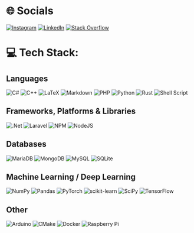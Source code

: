 # 🌐 Socials
[![Instagram](https://img.shields.io/badge/Instagram-%23E4405F.svg?logo=Instagram&logoColor=white)](https://instagram.com/paddel.png) 
[![LinkedIn](https://img.shields.io/badge/LinkedIn-%230077B5.svg?logo=linkedin&logoColor=white)](https://linkedin.com/in/paddel) 
[![Stack Overflow](https://img.shields.io/badge/-Stackoverflow-FE7A16?logo=stack-overflow&logoColor=white)](https://stackoverflow.com/users/paddel) 

# 💻 Tech Stack:
## Languages
![C#](https://img.shields.io/badge/c%23-%23239120.svg?style=plastic&logo=c-sharp&logoColor=white) 
![C++](https://img.shields.io/badge/c++-%2300599C.svg?style=plastic&logo=c%2B%2B&logoColor=white) 
![LaTeX](https://img.shields.io/badge/latex-%23008080.svg?style=plastic&logo=latex&logoColor=white) 
![Markdown](https://img.shields.io/badge/markdown-%23000000.svg?style=plastic&logo=markdown&logoColor=white) 
![PHP](https://img.shields.io/badge/php-%23777BB4.svg?style=plastic&logo=php&logoColor=white) 
![Python](https://img.shields.io/badge/python-3670A0?style=plastic&logo=python&logoColor=ffdd54) 
![Rust](https://img.shields.io/badge/rust-%23000000.svg?style=plastic&logo=rust&logoColor=white) 
![Shell Script](https://img.shields.io/badge/shell_script-%23121011.svg?style=plastic&logo=gnu-bash&logoColor=white) 

## Frameworks, Platforms & Libraries
![.Net](https://img.shields.io/badge/.NET-5C2D91?style=plastic&logo=.net&logoColor=white) 
![Laravel](https://img.shields.io/badge/laravel-%23FF2D20.svg?style=plastic&logo=laravel&logoColor=white) 
![NPM](https://img.shields.io/badge/NPM-%23000000.svg?style=plastic&logo=npm&logoColor=white) 
![NodeJS](https://img.shields.io/badge/node.js-6DA55F?style=plastic&logo=node.js&logoColor=white) 

## Databases
![MariaDB](https://img.shields.io/badge/MariaDB-003545?style=plastic&logo=mariadb&logoColor=white) 
![MongoDB](https://img.shields.io/badge/MongoDB-%234ea94b.svg?style=plastic&logo=mongodb&logoColor=white) 
![MySQL](https://img.shields.io/badge/mysql-%2300f.svg?style=plastic&logo=mysql&logoColor=white) 
![SQLite](https://img.shields.io/badge/sqlite-%2307405e.svg?style=plastic&logo=sqlite&logoColor=white) 

## Machine Learning / Deep Learning
![NumPy](https://img.shields.io/badge/numpy-%23013243.svg?style=plastic&logo=numpy&logoColor=white) 
![Pandas](https://img.shields.io/badge/pandas-%23150458.svg?style=plastic&logo=pandas&logoColor=white) 
![PyTorch](https://img.shields.io/badge/PyTorch-%23EE4C2C.svg?style=plastic&logo=PyTorch&logoColor=white) 
![scikit-learn](https://img.shields.io/badge/scikit--learn-%23F7931E.svg?style=plastic&logo=scikit-learn&logoColor=white) 
![SciPy](https://img.shields.io/badge/SciPy-%230C55A5.svg?style=plastic&logo=scipy&logoColor=%white) 
![TensorFlow](https://img.shields.io/badge/TensorFlow-%23FF6F00.svg?style=plastic&logo=TensorFlow&logoColor=white) 

## Other
![Arduino](https://img.shields.io/badge/-Arduino-00979D?style=plastic&logo=Arduino&logoColor=white) 
![CMake](https://img.shields.io/badge/CMake-%23008FBA.svg?style=plastic&logo=cmake&logoColor=white) 
![Docker](https://img.shields.io/badge/docker-%230db7ed.svg?style=plastic&logo=docker&logoColor=white) 
![Raspberry Pi](https://img.shields.io/badge/-RaspberryPi-C51A4A?style=plastic&logo=Raspberry-Pi)

 <!-- 
# 📊 GitHub Stats:
![](https://github-readme-stats.vercel.app/api?username=pblan&theme=dark&hide_border=false&include_all_commits=true&count_private=true)<br/>
![](https://github-readme-streak-stats.herokuapp.com/?user=pblan&theme=dark&hide_border=false)<br/>
![](https://github-readme-stats.vercel.app/api/top-langs/?username=pblan&theme=dark&hide_border=false&include_all_commits=true&count_private=true&layout=compact)
-->
  <!-- Proudly created with GPRM ( https://gprm.itsvg.in ) -->
  
